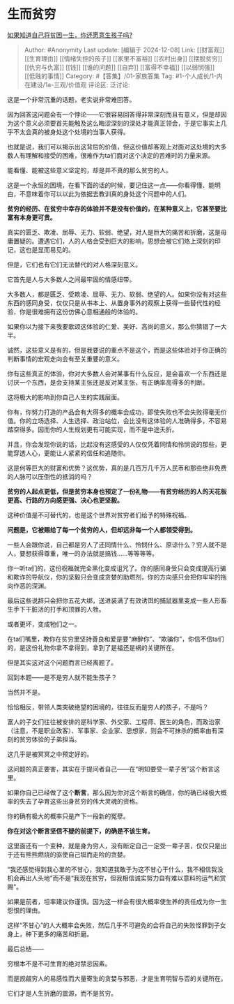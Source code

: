 # 生而贫穷
[如果知道自己将贫困一生，你还愿意生孩子吗?](https://www.zhihu.com/question/393805388/answer/2116638887)

> Author: #Anonymity
> Last update: [编辑于 2024-12-08]
> Link: [[财富观]] [[生育理由]] [[情绪失控的孩子]] [[家里不富裕]] [[农村出身]] [[摆脱贫穷]] [[仇穷与仇富]] [[钱]] [[谁的问题]] [[自弃]] [[富得不幸福]] [[以弱悯强]] [[低贱的事情]]
> Category: #【答集】/01-家族答集
> Tag:  #1-个人成长/1-内在建设/1a-三观/价值观
> 评论区:
> 泛讨论:

这是一个非常沉重的话题，老实说非常难回答。

因为回答这问题会有一个悖论——它很容易回答得非常深刻而且有意义，但是却因为这个意义必须要首先能触及这么晦涩深刻的深处才能真正领会，于是它事实上几乎不太会真的被身处这个处境的当事人获得。

也就是说，我们可以揭示出这背后的价值，但这价值却客观上对面对这处境的大多数人有理解和接受的困难，很难作为ta们面对这个决定的苦难时的力量来源。

能看懂、能被这些意义坚定的，却是并不真的那么贫穷的人。

这是一个永恒的困境，在看下面的话的时候，要记住这一点——你看得懂、能明白，不意味着你可以以此为依据去教训真的身处这个问题中的人们。

**贫穷的经历、在贫穷中幸存的体验并不是没有价值的，在某种意义上，它甚至要比富有本身更可贵。**

真实的匮乏、欺凌、屈辱、无力、软弱、绝望，对人是巨大的痛苦和折磨，这是毋庸置疑的。遭遇它们，人的人格会受到巨大的影响，思想会被它们烙上深刻的印记，这也是显而易见的。

但是，它们也有它们无法替代的对人格深刻意义。

它首先是人与大多数人之间最牢固的情感纽带。

大多数人，都是匮乏、受欺凌、屈辱、无力、软弱、绝望的人。如果你没有对这些东西的感同身受，仅仅只是从书本上、从置身事外的观察上获得一些替代性的经验，你是很难拥有这份仿佛心意相通般的体验的。

如果你以为接下来我要歌颂这体验的仁爱、美好、高尚的意义，那么你猜错了一大半。

诚然，这些意义是有的，但是我要说的重点不是这个，而是这些体验对于你正确的判断事情的宏观走向会有至关重要的意义。

你有这些真正的体验，你对大多数人会对某事有什么反应，是会喜欢一个东西还是讨厌一个东西，是会支持某主张还是反对某主张，有正确率高得多的判断。

这将极大的影响到你自己人生的实践层面。

你有，你努力打造的产品会有大得多的概率会成功，即使失败也不会失败得毫无价值。你的立场选择、人生选择、政治站位，会比没有这体验的人准确得多，不容易踏空得多。因而你的人生规划更有可能实现，而不是中途夭折。

并且，你会发现你说的话，比起没有这感受的人仅仅凭着同情和怜悯说的那些，更能穿透人心，更能让人紧紧的信任和追随你。

这是何等巨大的财富和优势？这优势，真的是几百万几千万人民币和那些绝非免费的人脉可以压倒性的抵消的吗？

**贫穷的人起点更低，但是贫穷本身也预定了一份礼物——有贫穷经历的人的天花板更高、行路的方向感更强、决心也更坚毅。**

这种价值是不可替代的，也是这个世界对贫穷者们给予的特殊祝福。

**问题是，它被赐给了每一个贫穷的人，但却远非每一个人都领受得到。**

一些人会跟你说，自己都是穷人了还同情什么、怜悯什么、原谅什么？穷人就不是人，要想获得尊重，唯一的办法就是搞钱……等等等等。

你一听ta们的，这份祝福就完全黑化变成诅咒了。你的感同身受只会变成提高行骗和欺诈的导航仪，你的坚毅只会变成贪婪的助燃剂，你的方向感只会把你牢牢的拖向作恶的深渊。

最后这些说辞只会把你五花大绑，送进装满了有效诱饵的捕鼠器里变成一些人形畜生手下干脏活的打手和顶罪的人牲。

或者更坏，变成牠们之一。

在ta们嘴里，教你在贫穷里坚持善良和爱是要“麻醉你”、“欺骗你”，你信不信ta们的，是这份礼物你拿不拿得到，拿到了是福还是祸的关键所在。

但是其实这对这个问题而言已经离题了。

回到本题——是不是穷人就不能生孩子？

当然并不是。

恰恰相反，带领人类突破绝望的困境的，往往反而是穷人的孩子，不是吗？

富人的子女们往往被安排的是科学家、外交家、工程师、医生的角色，而政治家（注意，不是职业政客）、军事家、企业家、思想家，则会不可抹杀的概率由有深刻的贫穷体验的子弟担当。

这几乎是被冥冥之中预定好的。

这问题的真正要害，其实在于提问者自己——在“明知要受一辈子苦”这个断言这里。

如果你自己已经做了这个**断言**，那么因为你对这个断言的确信，你的确已经极大概率的失去了孕育这些出身贫穷的伟大灵魂的资格。

你的确有极大的概率只是产下一段新的冤孽。

**你在对这个断言坚信不疑的前提下，的确是不该生育。**

这里面还有一个变种，就是身为穷人，没有断定自己一定受一辈子苦，仅仅只是出于还有熊熊燃烧的驱使自己铤而走险的贪婪。

“我还感觉得到我心里的不甘心，我知道我敢于为这不甘心干什么，我不相信我没机会再出人头地”而不是“我现在贫穷，但我相信诚实努力自有难以意料的运气和赏赐”。

如果是前者，坦率建议你谨慎。因为这一样会有很大概率使生养的责任成为你一生怨恨的理由。

这样“不甘心”的人大概率会失败，然后几乎不可避免的会将自己的失败怪罪到子女身上，种下更多的痛苦和折磨。

最后总结——

穷根本不是不可生育的绝对禁忌因素。

而是觊觎穷人的易感性而大量寄生的贪婪与邪恶，才是生育明智与否的关键所在。

它们才是人生折磨的震源，而不是贫穷。
